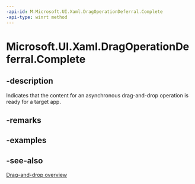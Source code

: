 ```yaml
---
-api-id: M:Microsoft.UI.Xaml.DragOperationDeferral.Complete
-api-type: winrt method
---
```


<!-- Method syntax
public void Complete()
-->

# Microsoft.UI.Xaml.DragOperationDeferral.Complete

## -description
Indicates that the content for an asynchronous drag-and-drop operation is ready for a target app.

## -remarks

## -examples

## -see-also

[Drag-and-drop overview](/windows/apps/design/input/drag-and-drop)

